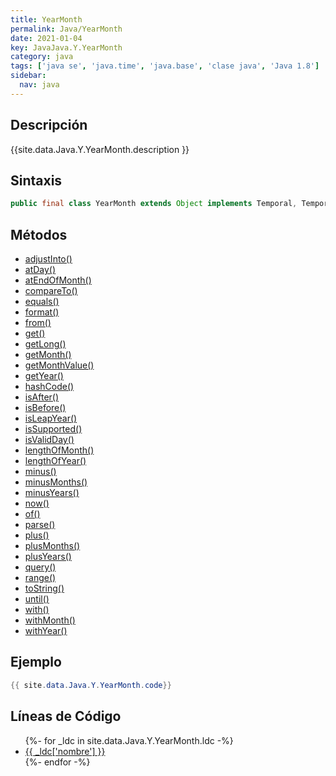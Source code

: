 ```yaml
---
title: YearMonth
permalink: Java/YearMonth
date: 2021-01-04
key: JavaJava.Y.YearMonth
category: java
tags: ['java se', 'java.time', 'java.base', 'clase java', 'Java 1.8']
sidebar: 
  nav: java
---
```


## Descripción
{{site.data.Java.Y.YearMonth.description }}

## Sintaxis
~~~java
public final class YearMonth extends Object implements Temporal, TemporalAdjuster, Comparable<YearMonth>, Serializable
~~~

## Métodos
* [adjustInto()](/Java/YearMonth/adjustInto)
* [atDay()](/Java/YearMonth/atDay)
* [atEndOfMonth()](/Java/YearMonth/atEndOfMonth)
* [compareTo()](/Java/YearMonth/compareTo)
* [equals()](/Java/YearMonth/equals)
* [format()](/Java/YearMonth/format)
* [from()](/Java/YearMonth/from)
* [get()](/Java/YearMonth/get)
* [getLong()](/Java/YearMonth/getLong)
* [getMonth()](/Java/YearMonth/getMonth)
* [getMonthValue()](/Java/YearMonth/getMonthValue)
* [getYear()](/Java/YearMonth/getYear)
* [hashCode()](/Java/YearMonth/hashCode)
* [isAfter()](/Java/YearMonth/isAfter)
* [isBefore()](/Java/YearMonth/isBefore)
* [isLeapYear()](/Java/YearMonth/isLeapYear)
* [isSupported()](/Java/YearMonth/isSupported)
* [isValidDay()](/Java/YearMonth/isValidDay)
* [lengthOfMonth()](/Java/YearMonth/lengthOfMonth)
* [lengthOfYear()](/Java/YearMonth/lengthOfYear)
* [minus()](/Java/YearMonth/minus)
* [minusMonths()](/Java/YearMonth/minusMonths)
* [minusYears()](/Java/YearMonth/minusYears)
* [now()](/Java/YearMonth/now)
* [of()](/Java/YearMonth/of)
* [parse()](/Java/YearMonth/parse)
* [plus()](/Java/YearMonth/plus)
* [plusMonths()](/Java/YearMonth/plusMonths)
* [plusYears()](/Java/YearMonth/plusYears)
* [query()](/Java/YearMonth/query)
* [range()](/Java/YearMonth/range)
* [toString()](/Java/YearMonth/toString)
* [until()](/Java/YearMonth/until)
* [with()](/Java/YearMonth/with)
* [withMonth()](/Java/YearMonth/withMonth)
* [withYear()](/Java/YearMonth/withYear)

## Ejemplo
~~~java
{{ site.data.Java.Y.YearMonth.code}}
~~~

## Líneas de Código
<ul>
{%- for _ldc in site.data.Java.Y.YearMonth.ldc -%}
   <li>
       <a href="{{_ldc['url'] }}">{{ _ldc['nombre'] }}</a>
   </li>
{%- endfor -%}
</ul>
